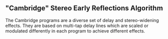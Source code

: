 ## "Cambridge" Stereo Early Reflections Algorithm

The Cambridge programs are a diverse set of delay and stereo-widening effects.
They are based on multi-tap delay lines which are scaled or modulated
differently in each program to achieve different effects.
